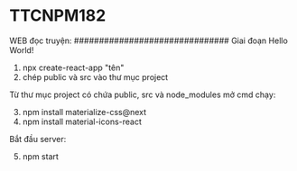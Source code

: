 # TTCNPM182
WEB đọc truyện:
###############################
Giai đoạn Hello World!
1. npx create-react-app "tên"
2. chép public và src vào thư mục project

Từ thư mục project có chứa public, src và node_modules mở cmd chạy:

3. npm install materialize-css@next
4. npm install material-icons-react

Bắt đầu server:

5. npm start
